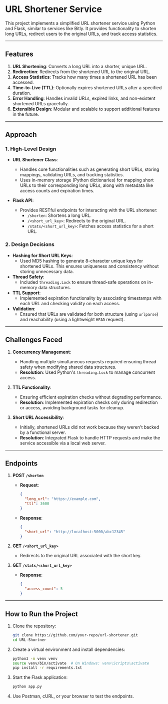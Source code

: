 
# URL Shortener Service

This project implements a simplified URL shortener service using Python and Flask, similar to services like Bitly. It provides functionality to shorten long URLs, redirect users to the original URLs, and track access statistics.

---

## **Features**
1. **URL Shortening**: Converts a long URL into a shorter, unique URL.
2. **Redirection**: Redirects from the shortened URL to the original URL.
3. **Access Statistics**: Tracks how many times a shortened URL has been accessed.
4. **Time-to-Live (TTL)**: Optionally expires shortened URLs after a specified duration.
5. **Error Handling**: Handles invalid URLs, expired links, and non-existent shortened URLs gracefully.
6. **Extensible Design**: Modular and scalable to support additional features in the future.

---

## **Approach**

### **1. High-Level Design**
- **URL Shortener Class**:
  - Handles core functionalities such as generating short URLs, storing mappings, validating URLs, and tracking statistics.
  - Uses in-memory storage (Python dictionaries) for mapping short URLs to their corresponding long URLs, along with metadata like access counts and expiration times.

- **Flask API**:
  - Provides RESTful endpoints for interacting with the URL shortener:
    - `/shorten`: Shortens a long URL.
    - `/<short_url_key>`: Redirects to the original URL.
    - `/stats/<short_url_key>`: Fetches access statistics for a short URL.

### **2. Design Decisions**
- **Hashing for Short URL Keys**:
  - Used MD5 hashing to generate 8-character unique keys for shortened URLs. This ensures uniqueness and consistency without storing unnecessary data.
- **Thread Safety**:
  - Included `threading.Lock` to ensure thread-safe operations on in-memory data structures.
- **TTL Support**:
  - Implemented expiration functionality by associating timestamps with each URL and checking validity on each access.
- **Validation**:
  - Ensured that URLs are validated for both structure (using `urlparse`) and reachability (using a lightweight `HEAD` request).

---

## **Challenges Faced**

1. **Concurrency Management**:
   - Handling multiple simultaneous requests required ensuring thread safety when modifying shared data structures.
   - **Resolution**: Used Python's `threading.Lock` to manage concurrent access.

2. **TTL Functionality**:
   - Ensuring efficient expiration checks without degrading performance.
   - **Resolution**: Implemented expiration checks only during redirection or access, avoiding background tasks for cleanup.

3. **Short URL Accessibility**:
   - Initially, shortened URLs did not work because they weren't backed by a functional server.
   - **Resolution**: Integrated Flask to handle HTTP requests and make the service accessible via a local web server.

---

## **Endpoints**
1. **POST `/shorten`**
   - **Request**:
     ```json
     {
       "long_url": "https://example.com",
       "ttl": 3600
     }
     ```
   - **Response**:
     ```json
     {
       "short_url": "http://localhost:5000/abc12345"
     }
     ```

2. **GET `/<short_url_key>`**
   - Redirects to the original URL associated with the short key.

3. **GET `/stats/<short_url_key>`**
   - **Response**:
     ```json
     {
       "access_count": 5
     }
     ```

---

## **How to Run the Project**
1. Clone the repository:
   ```bash
   git clone https://github.com/your-repo/url-shortener.git
   cd URL-Shortner
   ```

2. Create a virtual environment and install dependencies:
   ```bash
   python3 -m venv venv
   source venv/bin/activate  # On Windows: venv\Scripts\activate
   pip install -r requirements.txt
   ```

3. Start the Flask application:
   ```bash
   python app.py
   ```

4. Use Postman, cURL, or your browser to test the endpoints.

